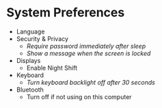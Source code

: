 # System Preferences

* Language
* Security & Privacy
    * _Require password immediately after sleep_
    * _Show a message when the screen is locked_
* Displays
    * Enable Night Shift
* Keyboard
    * _Turn keyboard backlight off after 30 seconds_
* Bluetooth
    * Turn off if not using on this computer
